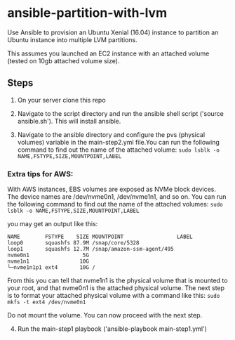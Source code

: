 # ansible-partition-with-lvm

Use Ansible to provision an Ubuntu Xenial (16.04) instance to partition an Ubuntu instance into multiple LVM partitions.

This assumes you launched an EC2 instance with an attached volume (tested on 10gb attached volume size).

## Steps

1. On your server clone this repo

2. Navigate to the script directory and run the ansible shell script ('source ansible.sh'). This will install ansible.

3. Navigate to the ansible directory and configure the pvs (physical volumes) variable in the main-step2.yml file.You can run the following command to find out the name of the attached volume: ```sudo lsblk -o NAME,FSTYPE,SIZE,MOUNTPOINT,LABEL```

### Extra tips for AWS:

With AWS instances, EBS volumes are exposed as NVMe block devices. The device names are /dev/nvme0n1, /dev/nvme1n1, and so on. You can run the following command to find out the name of the attached volumes: ```sudo lsblk -o NAME,FSTYPE,SIZE,MOUNTPOINT,LABEL```

you may get an output like this:
```
NAME        FSTYPE    SIZE MOUNTPOINT                 LABEL
loop0       squashfs 87.9M /snap/core/5328            
loop1       squashfs 12.7M /snap/amazon-ssm-agent/495 
nvme0n1                 5G                            
nvme1n1                10G                            
└─nvme1n1p1 ext4       10G /  
```

From this you can tell that nvme1n1 is the physical volume that is mounted to your root, and that nvme0n1 is the attached physical volume. The next step is to format your attached physical volume with a command like this: ```sudo mkfs -t ext4 /dev/nvme0n1```

Do not mount the volume. You can now proceed with the next step.

4. Run the main-step1 playbook ('ansible-playbook main-step1.yml')



